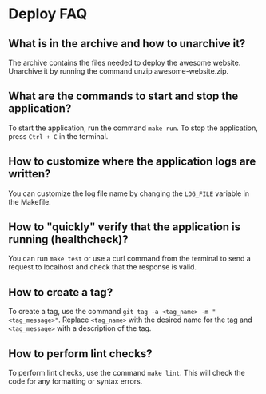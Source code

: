 # Deploy FAQ

## What is in the archive and how to unarchive it?
The archive contains the files needed to deploy the awesome website.
Unarchive it by running the command unzip awesome-website.zip.

## What are the commands to start and stop the application?
To start the application, run the command `make run`. To stop the application,
press `Ctrl + C` in the terminal.

## How to customize where the application logs are written?
You can customize the log file name by changing the `LOG_FILE` variable 
in the Makefile.

## How to "quickly" verify that the application is running (healthcheck)?
You can run `make test` or use a curl command from the terminal to send 
a request to localhost and check that the response is valid.

## How to create a tag?
To create a tag, use the command `git tag -a <tag_name> -m "<tag_message>"`.
Replace `<tag_name>` with the desired name for the tag and `<tag_message>` 
with a description of the tag.

## How to perform lint checks?
To perform lint checks, use the command `make lint`. This will check the code
for any formatting or syntax errors.
